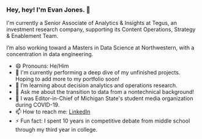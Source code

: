 ### Hey, hey! I'm Evan Jones. 👋 
I'm currently a Senior Associate of Analytics & Insights at Tegus, an investment research company, supporting its Content Operations, Strategy & Enablement Team. 

I’m also working toward a Masters in Data Science at Northwestern, with a concentration in data engineering.

- 😄 Pronouns: He/Him
- 🔭 I'm currently performing a deep dive of my unfinished projects. Hoping to add more to my portfolio soon! 
- 🌱 I’m learning about decision analytics and operations research. 
- 💬 Ask me about the transition to data from a nontechnical background!
- 📰 I was Editor-in-Chief of Michigan State's student media organization during COVID-19.
- 📫 How to reach me: [LinkedIn](https://www.linkedin.com/in/ejones77/)
- ⚡ Fun fact: I spent 10 years in competitive debate from middle school through my third year in college.
